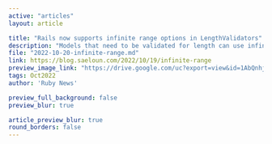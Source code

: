 ```yaml
---
active: "articles"
layout: article

title: "Rails now supports infinite range options in LengthValidators"
description: "Models that need to be validated for length can use infinite ranges in :in / :within options."
file: "2022-10-20-infinite-range.md"
link: https://blog.saeloun.com/2022/10/19/infinite-range 
preview_image_link: "https://drive.google.com/uc?export=view&id=1AbQnhj0Smd3J2vQnap_gfk3K0fFb29Y6"
tags: Oct2022
author: 'Ruby News'

preview_full_background: false
preview_blur: true

article_preview_blur: true
round_borders: false
---
```

